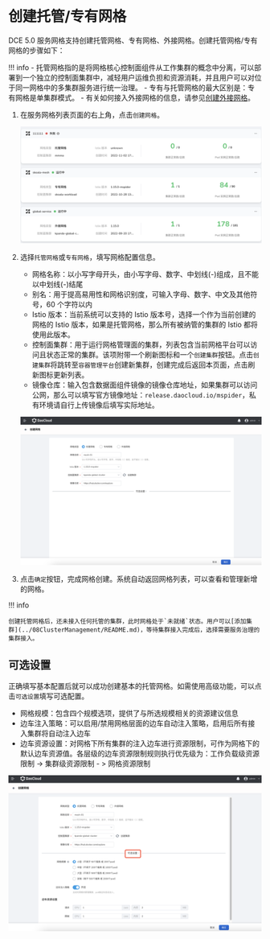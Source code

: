 # 创建托管/专有网格

DCE 5.0 服务网格支持创建托管网格、专有网格、外接网格。创建托管网格/专有网格的步骤如下：

!!! info
    - 托管网格指的是将网格核心控制面组件从工作集群的概念中分离，可以部署到一个独立的控制面集群中，减轻用户运维负担和资源消耗，并且用户可以对位于同一网格中的多集群服务进行统一治理。
    - 专有与托管网格的最大区别是：专有网格是单集群模式。
    - 有关如何接入外接网格的信息，请参见[创建外接网格](integrate-mesh.md)。

1. 在服务网格列表页面的右上角，点击`创建网格`。

    ![创建网格](../../images/servicemesh01.png)

2. 选择`托管网格`或`专有网格`，填写网格配置信息。
   
    - 网格名称：以小写字母开头，由小写字母、数字、中划线(-)组成，且不能以中划线(-)结尾
    - 别名：用于提高易用性和网格识别度，可输入字母、数字、中文及其他符号，60 个字符以内
    - Istio 版本：当前系统可以支持的 Istio 版本号，选择一个作为当前创建的网格的 Istio 版本，如果是托管网格，那么所有被纳管的集群的 Istio 都将使用此版本。
    - 控制面集群：用于运行网格管理面的集群，列表包含当前网格平台可以访问且状态正常的集群。该项附带一个刷新图标和一个`创建集群`按钮。点击`创建集群`将跳转至`容器管理平台`创建新集群，创建完成后返回本页面，点击刷新图标更新列表。
    - 镜像仓库：输入包含数据面组件镜像的镜像仓库地址，如果集群可以访问公网，那么可以填写官方镜像地址：`release.daocloud.io/mspider`，私有环境请自行上传镜像后填写实际地址。
  
    ![基本配置](../../images/create-mesh-config.png)

3. 点击`确定`按钮，完成网格创建。系统自动返回网格列表，可以查看和管理新增的网格。

!!! info

    创建托管网格后，还未接入任何托管的集群，此时网格处于`未就绪`状态。用户可以[添加集群](../08ClusterManagement/README.md)，等待集群接入完成后，选择需要服务治理的集群接入。

## 可选设置

正确填写基本配置后就可以成功创建基本的托管网格。如需使用高级功能，可以点击`可选设置`填写可选配置。

- 网格规模：包含四个规模选项，提供了与所选规模相关的资源建议信息
- 边车注入策略：可以启用/禁用网格层面的边车自动注入策略，启用后所有接入集群将自动注入边车
- 边车资源设置：对网格下所有集群的注入边车进行资源限制，可作为网格下的默认边车资源值。各层级的边车资源限制规则执行优先级为：工作负载级资源限制 -> 集群级资源限制 - > 网格资源限制

![可选设置](../../images/create-mesh-optional.png)
